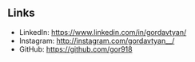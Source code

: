 
## Links
- LinkedIn: https://www.linkedin.com/in/gordavtyan/
- Instagram: http://instagram.com/gordavtyan__/
- GitHub: https://github.com/gor918
